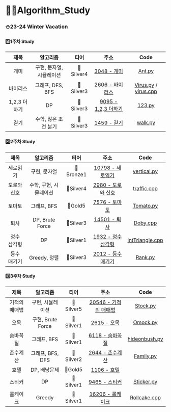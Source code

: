 # 👨‍💻Algorithm_Study

### ⛄23-24 Winter Vacation
#### 1️⃣1주차 Study

|제목|알고리즘|티어|주소|Code|
|:------:|:---:|:---:|:---:|:---:|
|개미|구현, 문자열, 시뮬레이션|🥈Silver4|[3048 - 개미](https://www.acmicpc.net/problem/3048)|[Ant.py](https://github.com/Hyunjoon83/Algorithm_Study/blob/main/1%EC%A3%BC%EC%B0%A8%20%EC%8A%A4%ED%84%B0%EB%94%94/Ant.py)|
|바이러스|그래프, DFS, BFS|🥈Silver3|[2606 - 바이러스](https://www.acmicpc.net/problem/2606)|[Virus.py](https://github.com/Hyunjoon83/Algorithm_Study/blob/main/1%EC%A3%BC%EC%B0%A8%20%EC%8A%A4%ED%84%B0%EB%94%94/Virus.py) / [virus.cpp](https://github.com/Hyunjoon83/Algorithm_Study/blob/main/1%EC%A3%BC%EC%B0%A8%20%EC%8A%A4%ED%84%B0%EB%94%94/virus.cpp)|
|1,2,3 더하기|DP|🥈Silver3|[9095 - 1,2,3 더하기](https://www.acmicpc.net/problem/9095)|[123.py](https://github.com/Hyunjoon83/Algorithm_Study/blob/main/1%EC%A3%BC%EC%B0%A8%20%EC%8A%A4%ED%84%B0%EB%94%94/123.py)|
|걷기|수학, 많은 조건 분기|🥈Silver3|[1459 - 걷기](https://www.acmicpc.net/problem/1459)|[walk.py](https://github.com/Hyunjoon83/Algorithm_Study/blob/main/1%EC%A3%BC%EC%B0%A8%20%EC%8A%A4%ED%84%B0%EB%94%94/walk.py)|

#### 2️⃣2주차 Study

|제목|알고리즘|티어|주소|Code|
|:------:|:---:|:---:|:---:|:---:|
|세로읽기|구현, 문자열|🥉Bronze1|[10798 - 세로읽기](https://www.acmicpc.net/problem/10798)|[vertical.py](https://github.com/Hyunjoon83/Algorithm_Study/blob/main/2%EC%A3%BC%EC%B0%A8%20%EC%8A%A4%ED%84%B0%EB%94%94/vertical.py)|
|도로와 신호|수학, 구현, 시뮬레이션|🥈Silver4|[2980 - 도로와 신호](https://www.acmicpc.net/problem/2980)|[traffic.cpp](https://github.com/Hyunjoon83/Algorithm_Study/blob/main/2%EC%A3%BC%EC%B0%A8%20%EC%8A%A4%ED%84%B0%EB%94%94/traffic.cpp)|
|토마토|그래프, BFS|🥇Gold5|[7576 - 토마토](https://www.acmicpc.net/problem/7576)|[Tomato.py](https://github.com/Hyunjoon83/Algorithm_Study/blob/main/2%EC%A3%BC%EC%B0%A8%20%EC%8A%A4%ED%84%B0%EB%94%94/Tomato.py)|
|퇴사|DP, Brute Force|🥈Silver3|[14501 - 퇴사](https://www.acmicpc.net/problem/14501)|[Doby.cpp](https://github.com/Hyunjoon83/Algorithm_Study/blob/main/2%EC%A3%BC%EC%B0%A8%20%EC%8A%A4%ED%84%B0%EB%94%94/Doby.cpp)|
|정수 삼각형|DP|🥈Silver1|[1932 - 정수 삼각형](https://www.acmicpc.net/problem/1932)|[intTriangle.cpp](https://github.com/Hyunjoon83/Algorithm_Study/blob/main/2%EC%A3%BC%EC%B0%A8%20%EC%8A%A4%ED%84%B0%EB%94%94/intTriangle.cpp)|
|등수 매기기|Greedy, 정렬|🥈Silver3|[2012 - 등수 매기기](https://www.acmicpc.net/problem/2012)|[Rank.py](https://github.com/Hyunjoon83/Algorithm_Study/blob/main/2%EC%A3%BC%EC%B0%A8%20%EC%8A%A4%ED%84%B0%EB%94%94/Rank.py)|

#### 3️⃣3주차 Study
|제목|알고리즘|티어|주소|Code|
|:------:|:---:|:---:|:---:|:---:|
|기적의 매매법|구현, 시뮬레이션|🥈Silver5|[20546 - 기적의 매매법](https://www.acmicpc.net/problem/20546)|[Stock.py](https://github.com/Hyunjoon83/Algorithm_Study/blob/main/3%EC%A3%BC%EC%B0%A8%20%EC%8A%A4%ED%84%B0%EB%94%94/Stock.py)|
|오목|구현, Brute Force|🥈Silver1|[2615 - 오목](https://www.acmicpc.net/problem/2615)|[Omock.py](https://github.com/Hyunjoon83/Algorithm_Study/blob/main/3%EC%A3%BC%EC%B0%A8%20%EC%8A%A4%ED%84%B0%EB%94%94/Omock.py)|
|숨바꼭질|그래프, BFS|🥈Silver1|[6118 - 숨바꼭질](https://www.acmicpc.net/problem/6118)|[hideonbush.py](https://github.com/Hyunjoon83/Algorithm_Study/blob/main/3%EC%A3%BC%EC%B0%A8%20%EC%8A%A4%ED%84%B0%EB%94%94/hideonbush.py)|
|촌수계산|그래프, BFS, DFS|🥈Silver2|[2644 - 촌수계산](https://www.acmicpc.net/problem/2644)|[Family.py](https://github.com/Hyunjoon83/Algorithm_Study/blob/main/3%EC%A3%BC%EC%B0%A8%20%EC%8A%A4%ED%84%B0%EB%94%94/Family.py)|
|호텔|DP, 배낭문제|🥇Gold5|[1106 - 호텔](https://www.acmicpc.net/problem/1106)||
|스티커|DP|🥈Silver1|[9465 - 스티커](https://www.acmicpc.net/problem/9465)|[Sticker.py](https://github.com/Hyunjoon83/Algorithm_Study/blob/main/3%EC%A3%BC%EC%B0%A8%20%EC%8A%A4%ED%84%B0%EB%94%94/Sticker.py)|
|롤케이크|Greedy|🥈Silver1|[16206 - 롤케이크](https://www.acmicpc.net/problem/16206)|[Rollcake.cpp](https://github.com/Hyunjoon83/Algorithm_Study/blob/main/3%EC%A3%BC%EC%B0%A8%20%EC%8A%A4%ED%84%B0%EB%94%94/Rollcake.cpp)|
